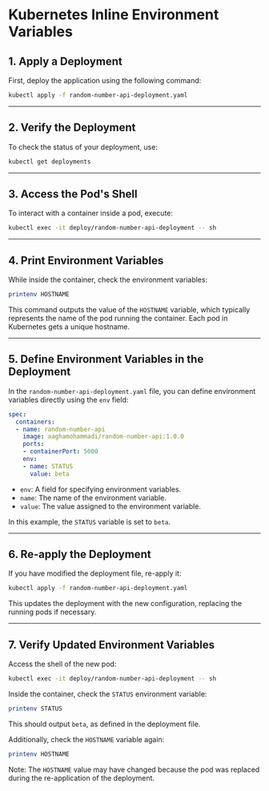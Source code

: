 # Kubernetes Inline Environment Variables 



## 1. Apply a Deployment

First, deploy the application using the following command:

```bash
kubectl apply -f random-number-api-deployment.yaml
```



---

## 2. Verify the Deployment

To check the status of your deployment, use:

```bash
kubectl get deployments
```

---

## 3. Access the Pod's Shell

To interact with a container inside a pod, execute:

```bash
kubectl exec -it deploy/random-number-api-deployment -- sh
```

---

## 4. Print Environment Variables

While inside the container, check the environment variables:

```bash
printenv HOSTNAME
```

This command outputs the value of the `HOSTNAME` variable, which typically represents the name of the pod running the container. Each pod in Kubernetes gets a unique hostname.

---

## 5. Define Environment Variables in the Deployment

In the `random-number-api-deployment.yaml` file, you can define environment variables directly using the `env` field:

```yaml
spec:
  containers:
  - name: random-number-api
    image: aaghamohammadi/random-number-api:1.0.0
    ports:
    - containerPort: 5000
    env:
    - name: STATUS
      value: beta
```

- `env`: A field for specifying environment variables.
- `name`: The name of the environment variable.
- `value`: The value assigned to the environment variable.

In this example, the `STATUS` variable is set to `beta`.

---

## 6. Re-apply the Deployment

If you have modified the deployment file, re-apply it:

```bash
kubectl apply -f random-number-api-deployment.yaml
```

This updates the deployment with the new configuration, replacing the running pods if necessary.

---

## 7. Verify Updated Environment Variables

Access the shell of the new pod:

```bash
kubectl exec -it deploy/random-number-api-deployment -- sh
```

Inside the container, check the `STATUS` environment variable:

```bash
printenv STATUS
```

This should output `beta`, as defined in the deployment file.

Additionally, check the `HOSTNAME` variable again:

```bash
printenv HOSTNAME
```

Note: The `HOSTNAME` value may have changed because the pod was replaced during the re-application of the deployment.
